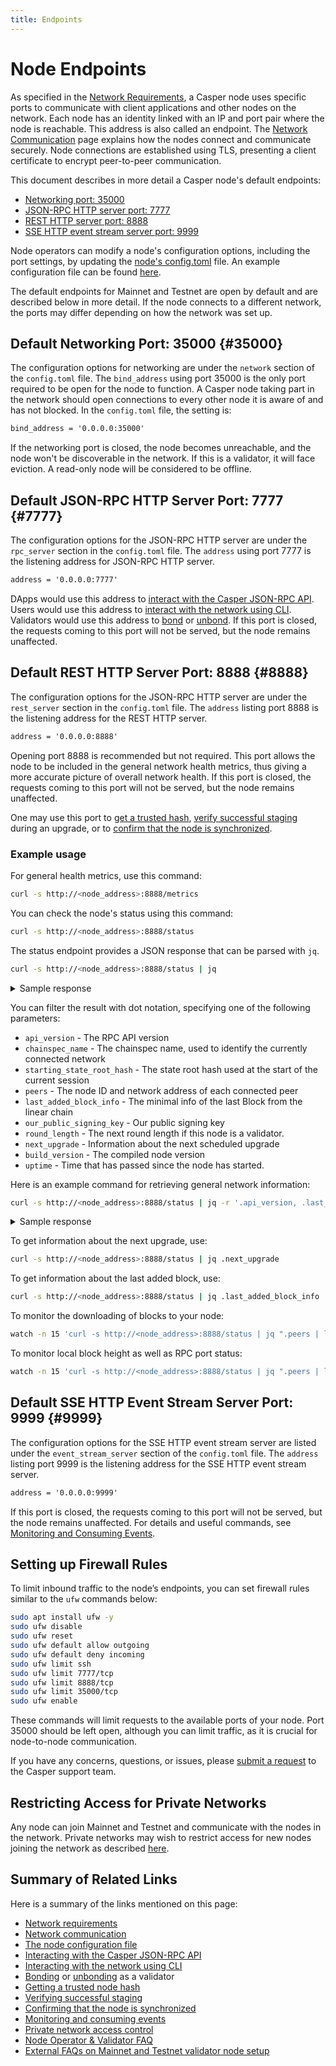 ```yaml
---
title: Endpoints
---
```


# Node Endpoints

As specified in the [Network Requirements](./install-node.md#network-requirements), a Casper node uses specific ports to communicate with client applications and other nodes on the network. Each node has an identity linked with an IP and port pair where the node is reachable. This address is also called an endpoint. The [Network Communication](../../concepts/design/p2p.md) page explains how the nodes connect and communicate securely. Node connections are established using TLS, presenting a client certificate to encrypt peer-to-peer communication.

This document describes in more detail a Casper node's default endpoints:

- [Networking port: 35000](#35000)
- [JSON-RPC HTTP server port: 7777](#7777)
- [REST HTTP server port: 8888](#8888)
- [SSE HTTP event stream server port: 9999](#9999)

Node operators can modify a node's configuration options, including the port settings, by updating the [node's config.toml](./basic-node-configuration.md#config-file) file. An example configuration file can be found [here](https://github.com/casper-network/casper-protocol-release/blob/main/config/config-example.toml).

The default endpoints for Mainnet and Testnet are open by default and are described below in more detail. If the node connects to a different network, the ports may differ depending on how the network was set up.


## Default Networking Port: 35000 {#35000}

The configuration options for networking are under the `network` section of the `config.toml` file. The `bind_address` using port 35000 is the only port required to be open for the node to function. A Casper node taking part in the network should open connections to every other node it is aware of and has not blocked. In the `config.toml` file, the setting is:

```md
bind_address = '0.0.0.0:35000'
```

If the networking port is closed, the node becomes unreachable, and the node won't be discoverable in the network. If this is a validator, it will face eviction. A read-only node will be considered to be offline.


## Default JSON-RPC HTTP Server Port: 7777 {#7777}

The configuration options for the JSON-RPC HTTP server are under the `rpc_server` section in the `config.toml` file. The `address` using port 7777 is the listening address for JSON-RPC HTTP server. 

```md
address = '0.0.0.0:7777'
```

DApps would use this address to [interact with the Casper JSON-RPC API](../../developers/json-rpc/index.md). Users would use this address to [interact with the network using CLI](../../developers/cli/index.md). Validators would use this address to [bond](../becoming-a-validator/bonding.md#bonding-system-auction) or [unbond](../becoming-a-validator/unbonding.md). If this port is closed, the requests coming to this port will not be served, but the node remains unaffected.


## Default REST HTTP Server Port: 8888 {#8888}

The configuration options for the JSON-RPC HTTP server are under the `rest_server` section in the `config.toml` file. The `address` listing port 8888 is the listening address for the REST HTTP server. 

```md
address = '0.0.0.0:8888'
```

Opening port 8888 is recommended but not required. This port allows the node to be included in the general network health metrics, thus giving a more accurate picture of overall network health. If this port is closed, the requests coming to this port will not be served, but the node remains unaffected.

One may use this port to [get a trusted hash](./basic-node-configuration.md#trusted-hash-for-synchronizing), [verify successful staging](./upgrade.md#verifying-successful-staging) during an upgrade, or to [confirm that the node is synchronized](./joining.md#step-7-confirm-the-node-is-synchronized).


### Example usage

For general health metrics, use this command:

```bash
curl -s http://<node_address>:8888/metrics
```

You can check the node's status using this command:

```bash
curl -s http://<node_address>:8888/status
```

The status endpoint provides a JSON response that can be parsed with `jq`.

```bash
curl -s http://<node_address>:8888/status | jq
```

<details>
<summary>Sample response</summary>

```json
{
  "api_version": "1.4.15",
  "chainspec_name": "casper-test",
  "starting_state_root_hash": "4c3856bd6a95b566301b9da61aaf84589a51ee2980f3cc7bbef78e7745386955",
  "peers": [
    {
      "node_id": "tls:007e..e14b",
      "address": "89.58.52.245:35000"
    },
    {
      "node_id": "tls:00eb..ac11",
      "address": "65.109.17.120:35000"
    },
    ...
    {
      "node_id": "tls:ffc0..555b",
      "address": "95.217.228.224:35000"
    }
  ],
  "last_added_block_info": {
    "hash": "7acd2f48b573704e96eab54322f7e91a0624252baca3583ad2aae38229fe1715",
    "timestamp": "2023-05-10T09:20:10.752Z",
    "era_id": 9085,
    "height": 1711254,
    "state_root_hash": "1ac74071c1e76937c372c8d2ae22ea036a77578aad03821ec98021fdc1c5d06b",
    "creator": "0106ca7c39cd272dbf21a86eeb3b36b7c26e2e9b94af64292419f7862936bca2ca"
  },
  "our_public_signing_key": "0107cba5b4826a87ddbe0ba8cda8064881b75882f05094c1a5f95e957512a3450e",
  "round_length": "32s 768ms",
  "next_upgrade": null,
  "build_version": "1.4.15-039d438f2-casper-mainnet",
  "uptime": "5days 13h 46m 54s 520ms"
}
```

</details>

You can filter the result with dot notation, specifying one of the following parameters:

- `api_version` - The RPC API version
- `chainspec_name` - The chainspec name, used to identify the currently connected network
- `starting_state_root_hash` - The state root hash used at the start of the current session
- `peers` - The node ID and network address of each connected peer
- `last_added_block_info` - The minimal info of the last Block from the linear chain
- `our_public_signing_key` - Our public signing key
- `round_length` - The next round length if this node is a validator.
- `next_upgrade` - Information about the next scheduled upgrade
- `build_version` - The compiled node version
- `uptime` - Time that has passed since the node has started.

Here is an example command for retrieving general network information:

```bash
curl -s http://<node_address>:8888/status | jq -r '.api_version, .last_added_block_info, .build_version, .uptime'
```

<details>
<summary>Sample response</summary>

```json
"1.4.15"
{
  "hash": "dca9959b21df52633f85cd373a8117fe8e89629dd2a0455781484a439f7d9f62",
  "timestamp": "2023-05-10T09:26:43.968Z",
  "era_id": 9085,
  "height": 1711266,
  "state_root_hash": "5f374529e747a06ec825e07a030df7b9d80d1f7ffac9156779b4466620721872",
  "creator": "0107cba5b4826a87ddbe0ba8cda8064881b75882f05094c1a5f95e957512a3450e"
}
"1.4.15-039d438f2-casper-mainnet"
"5days 13h 53m 10s 763ms"
```

</details>

To get information about the next upgrade, use:

```bash
curl -s http://<node_address>:8888/status | jq .next_upgrade
```

To get information about the last added block, use:

```bash
curl -s http://<node_address>:8888/status | jq .last_added_block_info
```

To monitor the downloading of blocks to your node:

```bash
watch -n 15 'curl -s http://<node_address>:8888/status | jq ".peers | length"; curl -s http://<node_address>:8888/status | jq .last_added_block_info'
```

To monitor local block height as well as RPC port status:

```bash
watch -n 15 'curl -s http://<node_address>:8888/status | jq ".peers | length"; curl -s http://<node_address>:8888/status | jq .last_added_block_info; casper-client get-block -n http://<node_address>:8888/status'
```

## Default SSE HTTP Event Stream Server Port: 9999 {#9999}

The configuration options for the SSE HTTP event stream server are listed under the `event_stream_server` section of the `config.toml` file. The `address` listing port 9999 is the listening address for the SSE HTTP event stream server. 

```md
address = '0.0.0.0:9999'
```

If this port is closed, the requests coming to this port will not be served, but the node remains unaffected. For details and useful commands, see [Monitoring and Consuming Events](../../developers/dapps/monitor-and-consume-events.md).


## Setting up Firewall Rules

To limit inbound traffic to the node’s endpoints, you can set firewall rules similar to the `ufw` commands below:

```bash
sudo apt install ufw -y
sudo ufw disable
sudo ufw reset
sudo ufw default allow outgoing
sudo ufw default deny incoming
sudo ufw limit ssh
sudo ufw limit 7777/tcp
sudo ufw limit 8888/tcp
sudo ufw limit 35000/tcp
sudo ufw enable
```

These commands will limit requests to the available ports of your node. Port 35000 should be left open, although you can limit traffic, as it is crucial for node-to-node communication.

If you have any concerns, questions, or issues, please [submit a request](https://forum.casper.network/c/ecosystem-support) to the Casper support team.


## Restricting Access for Private Networks

Any node can join Mainnet and Testnet and communicate with the nodes in the network. Private networks may wish to restrict access for new nodes joining the network as described [here](../setup-network/create-private.md#network-access-control).


## Summary of Related Links

Here is a summary of the links mentioned on this page:

- [Network requirements](./install-node.md#network-requirements)
- [Network communication](../../concepts/design/p2p.md)
- [The node configuration file](./basic-node-configuration.md#config-file)
- [Interacting with the Casper JSON-RPC API](../../developers/json-rpc/index.md)
- [Interacting with the network using CLI](../../developers/cli/index.md)
- [Bonding](../becoming-a-validator/bonding.md#bonding-system-auction) or [unbonding](../becoming-a-validator/unbonding.md) as a validator
- [Getting a trusted node hash](./basic-node-configuration.md#trusted-hash-for-synchronizing)
- [Verifying successful staging](./upgrade.md#verifying-successful-staging)
- [Confirming that the node is synchronized](./joining.md#step-7-confirm-the-node-is-synchronized)
- [Monitoring and consuming events](../../developers/dapps/monitor-and-consume-events.md)
- [Private network access control](../setup-network/create-private.md#network-access-control)
- [Node Operator & Validator FAQ](https://docs.casper.network/faq/faq#-node-operator--validator-faq)
- [External FAQs on Mainnet and Testnet validator node setup](https://docs.cspr.community/docs/faq-validator.html)
